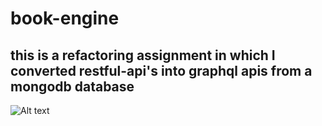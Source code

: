 # book-engine

## this is a refactoring assignment in which I converted restful-api's into graphql apis from a mongodb database


![Alt text](relative/path/to/img.jpg?raw=true "Title")
